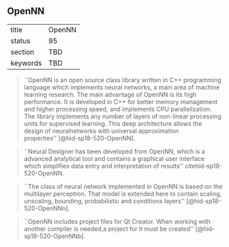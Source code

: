 ## OpenNN


|          |        |
| -------- | ------ |
| title    | OpenNN |
| status   | 95     |
| section  | TBD    |
| keywords | TBD    |





> ``OpenNN is an open source class library written in C++ programming
> language which implements neural networks, a main area of machine
> learning research. The main advantage of OpenNN is its high
> performance.  It is developed in C++ for better memory management
> and higher processing speed, and implements CPU parallelization. The
> library implements any number of layers of non-linear processing
> units for supervised learning. This deep architecture allows the
> design of neuralnetworks with universal approximation
> properties'' [@hid-sp18-520-OpenNN].



> ``Neural Designer has been developed from OpenNN, which is a
> advanced analytical tool and contains a graphical user interface
> which simplifies data entry and interpretation of
> results'' citehid-sp18-520-OpenNN.


> ``The class of neural network implemented in OpenNN is based on the
> multilayer perceptron. That model is extended here to contain
> scaling, unscaling, bounding, probabilistic and conditions
> layers'' [@hid-sp18-520-OpenNNn].


> ``OpenNN includes project files for Qt Creator. When working with
> another compiler is needed,a project for it must be
> created'' [@hid-sp18-520-OpenNNb].


